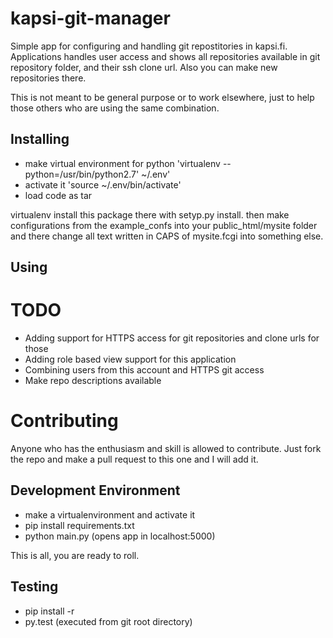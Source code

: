 # kapsi-git-manager
Simple app for configuring and handling git repostitories in kapsi.fi. Applications handles user access and shows all repositories available in
git repository folder, and their ssh clone url. Also you can make new repositories there.

This is not meant to be general purpose or to work elsewhere, just to help those others who are using the same combination.

## Installing
* make virtual environment for python 'virtualenv --python=/usr/bin/python2.7' ~/.env'
* activate it 'source ~/.env/bin/activate'
* load code as tar

virtualenv install this package there with setyp.py install.
then make configurations from the example_confs into your public_html/mysite folder and there change all text written in CAPS of mysite.fcgi into something else.

## Using


# TODO
* Adding support for HTTPS access for git repositories and clone urls for those
* Adding role based view support for this application
* Combining users from this account and HTTPS git access
* Make repo descriptions available

# Contributing
Anyone who has the enthusiasm and skill is allowed to contribute. Just fork the repo and make a pull request to this one and I will add it.

## Development Environment
* make a virtualenvironment and activate it
* pip install requirements.txt
* python main.py     (opens app in localhost:5000)

This is all, you are ready to roll.

## Testing
* pip install -r
* py.test  (executed from git root directory)